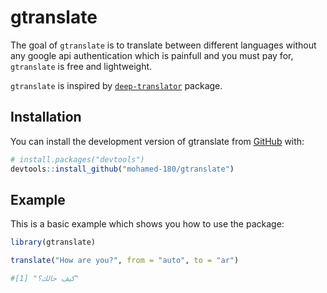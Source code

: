 
# gtranslate

<!-- badges: start -->
<!-- badges: end -->

The goal of `gtranslate` is to translate between different languages without any google api authentication which is painfull and you must pay for, `gtranslate` is free and lightweight.

`gtranslate` is inspired by [`deep-translator`](https://github.com/nidhaloff/deep-translator) package.


## Installation

You can install the development version of gtranslate from [GitHub](https://github.com/) with:

``` r
# install.packages("devtools")
devtools::install_github("mohamed-180/gtranslate")
```

## Example

This is a basic example which shows you how to use the package:

``` r
library(gtranslate)

translate("How are you?", from = "auto", to = "ar")

#[1] "كيف حالك؟"
```


